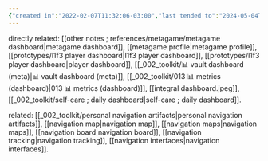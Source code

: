 ```yaml
---
{"created in":"2022-02-07T11:32:06-03:00","last tended to":"2024-05-04T18:14:48-03:00","tags":["🌱","UIdesign"],"dg-publish":true,"relevance score":90,"permalink":"/concepts/dashboards/","dgPassFrontmatter":true,"created":"2022-02-07T11:32:06.235-03:00","updated":"2024-06-20T17:03:36.794-03:00"}
---
```


directly related: [[other notes ; references/metagame/metagame dashboard\|metagame dashboard]], [[metagame profile\|metagame profile]], [[prototypes/l1f3 player dashboard\|l1f3 player dashboard]], [[prototypes/l1f3 player dashboard\|player dashboard]], [[_002_toolkit/📊 vault dashboard (meta)\|📊 vault dashboard (meta)]], [[_002_toolkit/013 📊 metrics (dashboard)\|013 📊 metrics (dashboard)]], [[integral dashboard.jpeg]], [[_002_toolkit/self-care ; daily dashboard\|self-care ; daily dashboard]].

related: [[_002_toolkit/personal navigation artifacts\|personal navigation artifacts]], [[navigation map\|navigation map]], [[navigation maps\|navigation maps]], [[navigation board\|navigation board]], [[navigation tracking\|navigation tracking]], [[navigation interfaces\|navigation interfaces]].